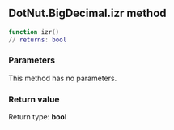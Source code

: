 ## DotNut.BigDecimal.izr method


```lua
function izr()
// returns: bool
```


### Parameters

This method has no parameters.

### Return value

Return type: **bool**

